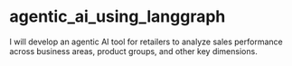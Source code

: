 # agentic_ai_using_langgraph
I will develop an agentic AI tool for retailers to analyze sales performance across business areas, product groups, and other key dimensions.
